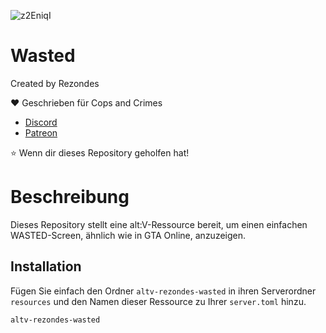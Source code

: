 ![z2EniqI](https://user-images.githubusercontent.com/53814896/230786271-5655f592-70fb-479b-9c1c-4af8d181b281.png)

# Wasted
 
Created by Rezondes

❤️ Geschrieben für Cops and Crimes <br>
- [Discord](http://discord.copsandcrimes.de/) <br>
- [Patreon](http://patreon.copsandcrimes.de/) <br>

⭐ Wenn dir dieses Repository geholfen hat!

# Beschreibung
Dieses Repository stellt eine alt:V-Ressource bereit, um einen einfachen WASTED-Screen, ähnlich wie in GTA Online, anzuzeigen.

## Installation
Fügen Sie einfach den Ordner `altv-rezondes-wasted` in ihren Serverordner `resources` und den Namen dieser Ressource zu Ihrer `server.toml` hinzu.

```
altv-rezondes-wasted
```
